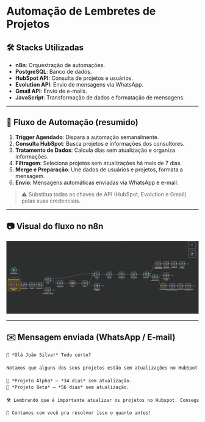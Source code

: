 # Automação de Lembretes de Projetos

## 🛠 Stacks Utilizadas
- **n8n**: Orquestração de automações.
- **PostgreSQL**: Banco de dados.
- **HubSpot API**: Consulta de projetos e usuários.
- **Evolution API**: Envio de mensagens via WhatsApp.
- **Gmail API**: Envio de e-mails.
- **JavaScript**: Transformação de dados e formatação de mensagens.

---

## 🔄 Fluxo de Automação (resumido)

1. **Trigger Agendado**: Dispara a automação semanalmente.  
2. **Consulta HubSpot**: Busca projetos e informações dos consultores.  
3. **Tratamento de Dados**: Calcula dias sem atualização e organiza informações.  
4. **Filtragem**: Seleciona projetos sem atualizações há mais de 7 dias.  
5. **Merge e Preparação**: Une dados de usuários e projetos, formata a mensagem.  
6. **Envio**: Mensagens automáticas enviadas via WhatsApp e e-mail.  
> ⚠️ Substitua todas as chaves de API (HubSpot, Evolution e Gmail) pelas suas credenciais.

---

## 📷 Visual do fluxo no n8n

![Exemplo de fluxo no n8n](imagemn8n.png)

---

## ✉️ Mensagem enviada (WhatsApp / E-mail)

```markdown
👋 *Olá João Silva!* Tudo certo?

Notamos que alguns dos seus projetos estão sem atualizações no HubSpot. Dá uma olhadinha neles pra gente? 😄👇

📌 *Projeto Alpha* — *34 dias* sem atualização.
📌 *Projeto Beta* — *56 dias* sem atualização.

🛠️ Lembrando que é importante atualizar os projetos no Hubspot. Consegue atualizar ainda hoje? 

🚀 Contamos com você pra resolver isso o quanto antes!
